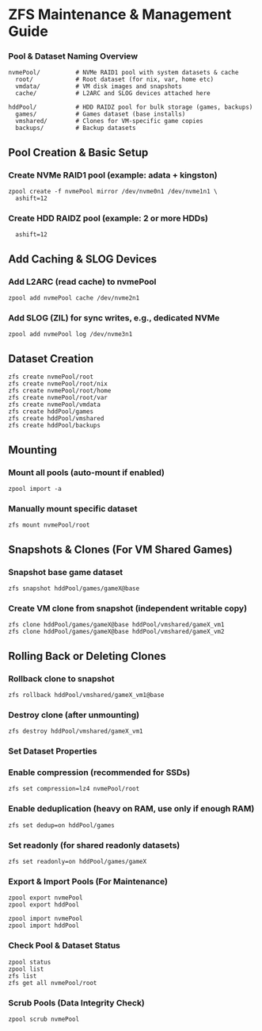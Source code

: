 
# ZFS Maintenance & Management Guide
### Pool & Dataset Naming Overview
```
nvmePool/          # NVMe RAID1 pool with system datasets & cache
  root/            # Root dataset (for nix, var, home etc)
  vmdata/          # VM disk images and snapshots
  cache/           # L2ARC and SLOG devices attached here

hddPool/           # HDD RAIDZ pool for bulk storage (games, backups)
  games/           # Games dataset (base installs)
  vmshared/        # Clones for VM-specific game copies
  backups/         # Backup datasets
```
## Pool Creation & Basic Setup

### Create NVMe RAID1 pool (example: adata + kingston)
```
zpool create -f nvmePool mirror /dev/nvme0n1 /dev/nvme1n1 \
  ashift=12
```

### Create HDD RAIDZ pool (example: 2 or more HDDs)
``` zpool create -f hddPool raidz1 /dev/sdX /dev/sdY /dev/sdZ \
  ashift=12 
  ```

## Add Caching & SLOG Devices

### Add L2ARC (read cache) to nvmePool
```
zpool add nvmePool cache /dev/nvme2n1
```

### Add SLOG (ZIL) for sync writes, e.g., dedicated NVMe
```
zpool add nvmePool log /dev/nvme3n1
```

## Dataset Creation
```
zfs create nvmePool/root
zfs create nvmePool/root/nix
zfs create nvmePool/root/home
zfs create nvmePool/root/var
zfs create nvmePool/vmdata
zfs create hddPool/games
zfs create hddPool/vmshared
zfs create hddPool/backups
```

## Mounting
### Mount all pools (auto-mount if enabled)
```
zpool import -a
```
### Manually mount specific dataset
```
zfs mount nvmePool/root
```
## Snapshots & Clones (For VM Shared Games)

### Snapshot base game dataset
```
zfs snapshot hddPool/games/gameX@base
```

### Create VM clone from snapshot (independent writable copy)

```
zfs clone hddPool/games/gameX@base hddPool/vmshared/gameX_vm1
zfs clone hddPool/games/gameX@base hddPool/vmshared/gameX_vm2
```
## Rolling Back or Deleting Clones

###  Rollback clone to snapshot
```
zfs rollback hddPool/vmshared/gameX_vm1@base
```
### Destroy clone (after unmounting)
```
zfs destroy hddPool/vmshared/gameX_vm1
```
### Set Dataset Properties

### Enable compression (recommended for SSDs)
```
zfs set compression=lz4 nvmePool/root
```
### Enable deduplication (heavy on RAM, use only if enough RAM)
```
zfs set dedup=on hddPool/games
```
### Set readonly (for shared readonly datasets)
```
zfs set readonly=on hddPool/games/gameX
```
### Export & Import Pools (For Maintenance)
```
zpool export nvmePool
zpool export hddPool

zpool import nvmePool
zpool import hddPool
```
### Check Pool & Dataset Status
```
zpool status
zpool list
zfs list
zfs get all nvmePool/root
```

### Scrub Pools (Data Integrity Check)
```
zpool scrub nvmePool
```